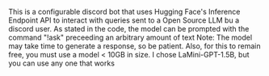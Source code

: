This is a configurable discord bot that uses Hugging Face's Inference Endpoint API to interact with queries sent to a Open Source LLM bu a discord user.
As stated in the code, the model can be prompted with the command "!ask" preceeding an arbitrary amount of text
Note:
  The model may take time to generate a response, so be patient. Also, for this to remain free, you must use a model < 10GB in size. I chose LaMini-GPT-1.5B, but you can use any one that works
